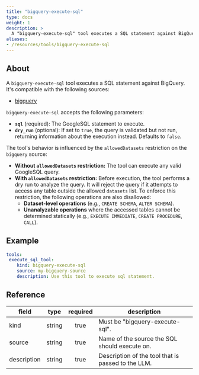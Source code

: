 ```yaml
---
title: "bigquery-execute-sql"
type: docs
weight: 1
description: >
  A "bigquery-execute-sql" tool executes a SQL statement against BigQuery.
aliases:
- /resources/tools/bigquery-execute-sql
---
```


## About

A `bigquery-execute-sql` tool executes a SQL statement against BigQuery.
It's compatible with the following sources:

- [bigquery](../../sources/bigquery.md)

`bigquery-execute-sql` accepts the following parameters:
- **`sql`** (required): The GoogleSQL statement to execute.
- **`dry_run`** (optional): If set to `true`, the query is validated but not run,
  returning information about the execution instead. Defaults to `false`.

The tool's behavior is influenced by the `allowedDatasets` restriction on the
`bigquery` source:
- **Without `allowedDatasets` restriction:** The tool can execute any valid GoogleSQL
  query.
- **With `allowedDatasets` restriction:** Before execution, the tool performs a dry run
  to analyze the query.
  It will reject the query if it attempts to access any table outside the
  allowed `datasets` list. To enforce this restriction, the following operations
  are also disallowed:
  - **Dataset-level operations** (e.g., `CREATE SCHEMA`, `ALTER SCHEMA`).
  - **Unanalyzable operations** where the accessed tables cannot be determined
    statically (e.g., `EXECUTE IMMEDIATE`, `CREATE PROCEDURE`, `CALL`).

## Example

```yaml
tools:
 execute_sql_tool:
    kind: bigquery-execute-sql
    source: my-bigquery-source
    description: Use this tool to execute sql statement.
```

## Reference

| **field**   |                  **type**                  | **required** | **description**                                                                                  |
|-------------|:------------------------------------------:|:------------:|--------------------------------------------------------------------------------------------------|
| kind        |                   string                   |     true     | Must be "bigquery-execute-sql".                                                                  |
| source      |                   string                   |     true     | Name of the source the SQL should execute on.                                                    |
| description |                   string                   |     true     | Description of the tool that is passed to the LLM.                                               |
